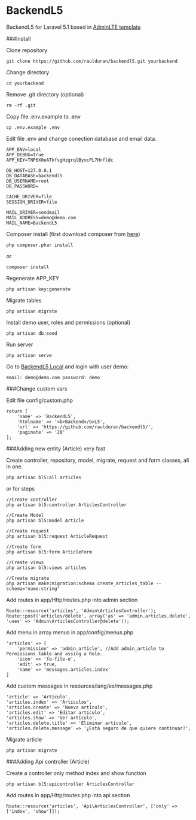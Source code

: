 # BackendL5

BackendL5 for Laravel 5.1 based in <a href="http://almsaeedstudio.com/AdminLTE/" target="_blank">AdminLTE template</a>

###Install

Clone repository

```
git clone https://github.com/raulduran/backendl5.git yourbackend
```

Change directory

```
cd yourbackend
```

Remove .git directory (optional)

```
rm -rf .git
```

Copy file .env.example to .env

```
cp .env.example .env
```

Edit file .env and change conection database and email data.

```
APP_ENV=local
APP_DEBUG=true
APP_KEY=TNP6X0eATkfsgHzgrqlByxcPL7Hnfldc

DB_HOST=127.0.0.1
DB_DATABASE=backendl5
DB_USERNAME=root
DB_PASSWORD=

CACHE_DRIVER=file
SESSION_DRIVER=file

MAIL_DRIVER=sendmail
MAIL_ADDRESS=demo@demo.com
MAIL_NAME=BackendL5
```

Composer install (first download composer from <a href="https://getcomposer.org/download/" target="_blank">here</a>)

```
php composer.phar install
```
or

```
composer install
```

Regenerate APP_KEY
```
php artisan key:generate
```

Migrate tables

```
php artisan migrate
```

Install demo user, roles and permissions (optional)

```
php artisan db:seed
```

Run server

```
php artisan serve
```

Go to <a href="http://localhost:8000/" target="_blank">BackendL5 Local</a> and login with user demo:


```
email: demo@demo.com password: demo
```

###Change custom vars


Edit file config/custom.php


```
return [
	'name' => 'BackendL5',
	'htmlname' => '<b>Backend</b>L5',
	'url' => 'https://github.com/raulduran/backendl5/',
	'paginate' => '20'
];
```

###Adding new entity (Article) very fast

Create controller, repository, model, migrate, request and form classes, all in one.

```
php artisan bl5:all articles
```

or for steps
```
//Create controller
php artisan bl5:controller ArticlesController

//Create Model
php artisan bl5:model Article

//Create request
php artisan bl5:request ArticleRequest

//Create form
php artisan bl5:form ArticleForm

//Create views
php artisan bl5:views articles

//Create migrate
php artisan make:migration:schema create_articles_table --schema="name:string"
```

Add routes in app/Http/routes.php into admin section

```
Route::resource('articles', 'Admin\ArticlesController');
Route::post('articles/delete', array('as' => 'admin.articles.delete', 'uses' => 'Admin\ArticlesController@delete'));
```

Add menu in array menus in app/config/menus.php

```
'articles' => [
	'permission' => 'admin_article', //Add admin_article to Permissions table and assing a Role.
	'icon' => 'fa-file-o',
	'edit' => true,
	'name' => 'messages.articles.index'
]
```

Add custom messages in resources/lang/es/messages.php 

```
'article' => 'Artículo',
'articles.index' => 'Artículos',
'articles.create' => 'Nuevo artículo',
'articles.edit' => 'Editar artículo',
'articles.show' => 'Ver artículo',
'articles.delete.title' => 'Eliminar artículo',
'articles.delete.message' => '¿Está seguro de que quiere continuar?',
```

Migrate article

```
php artisan migrate
```

###Adding Api controller (Article)

Create a controller only method index and show function

```
php artisan bl5:apicontroller ArticlesController
```

Add routes in app/Http/routes.php into api section
```
Route::resource('articles', 'Api\ArticlesController', ['only' => ['index', 'show']]);
```